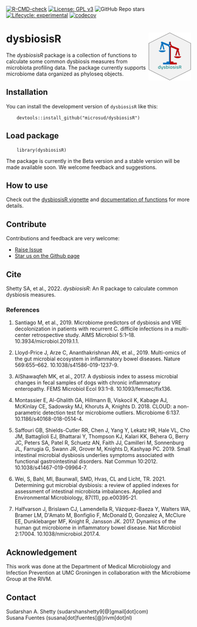 

<!-- badges: start -->  
[![R-CMD-check](https://github.com/microsud/dysbiosisR/actions/workflows/R-CMD-check.yaml/badge.svg)](https://github.com/microsud/dysbiosisR/actions/workflows/R-CMD-check.yaml) [![License: GPL v3](https://img.shields.io/badge/License-GPLv3-blue.svg)](https://github.com/microsud/dysbiosisR/blob/master/LICENSE.md) ![GitHub Repo stars](https://img.shields.io/github/stars/microsud/dysbiosisR?style=social) [![Lifecycle: experimental](https://img.shields.io/badge/lifecycle-experimental-orange)](https://lifecycle.r-lib.org/articles/stages.html#experimental) 
[![codecov](https://codecov.io/gh/microsud/dysbiosisR/branch/master/graph/badge.svg?token=0571R9WAHC)](https://codecov.io/gh/microsud/dysbiosisR) 
<!-- badges: end -->

# dysbiosisR <img src="man/figures/logo.png" align="right" height="130"/>

The *dysbiosisR* package is a collection of functions to calculate some common 
dysbiosis measures from microbiota profiling data. The package currently supports 
microbiome data organized as phyloseq objects.  


## Installation

You can install the development version of `dysbiosisR` like this:
```
    devtools::install_github("microsud/dysbiosisR")
``` 

## Load package  
``` 
    library(dysbiosisR)
``` 
The package is currently in the Beta version and a stable version will be made 
available soon. We welcome feedback and suggestions.

## How to use   

Check out the 
[dysbiosisR vignette](https://microsud.github.io/dysbiosisR/articles/Introduction.html) and 
[documentation of functions](https://microsud.github.io/dysbiosisR/reference/index.html) for more 
details.    

## Contribute

Contributions and feedback are very welcome:  

-   [Raise Issue](https://github.com/microsud/dysbiosisR/issues)
-   [Star us on the Github page](https://github.com/microsud/dysbiosisR)

## Cite

Shetty SA, et al., 2022. *dysbiosisR*: An R package to calculate common dysbiosis measures.

### References

1.  Santiago M, et al., 2019. Microbiome predictors of dysbiosis and VRE decolonization in patients with recurrent C. difficile infections in a multi-center retrospective study. AIMS Microbiol 5:1–18. 10.3934/microbiol.2019.1.1.

2.  Lloyd-Price J, Arze C, Ananthakrishnan AN, et al., 2019. Multi-omics of the gut microbial ecosystem in inflammatory bowel diseases. Nature 569:655–662. 10.1038/s41586-019-1237-9.

3.  AlShawaqfeh MK, et al., 2017. A dysbiosis index to assess microbial changes in fecal samples of dogs with chronic inflammatory enteropathy. FEMS Microbiol Ecol 93:1–8. 10.1093/femsec/fix136.

4.  Montassier E, Al-Ghalith GA, Hillmann B, Viskocil K, Kabage AJ, McKinlay CE, Sadowsky MJ, Khoruts A, Knights D. 2018. CLOUD: a non-parametric detection test for microbiome outliers. Microbiome 6:137. 10.1186/s40168-018-0514-4.

5.  Saffouri GB, Shields-Cutler RR, Chen J, Yang Y, Lekatz HR, Hale VL, Cho JM, Battaglioli EJ, Bhattarai Y, Thompson KJ, Kalari KK, Behera G, Berry JC, Peters SA, Patel R, Schuetz AN, Faith JJ, Camilleri M, Sonnenburg JL, Farrugia G, Swann JR, Grover M, Knights D, Kashyap PC. 2019. Small intestinal microbial dysbiosis underlies symptoms associated with functional gastrointestinal disorders. Nat Commun 10:2012. 10.1038/s41467-019-09964-7.

6.  Wei, S, Bahl, MI, Baunwall, SMD, Hvas, CL and Licht, TR. 2021. Determining gut microbial dysbiosis: a review of applied indexes for assessment of intestinal microbiota imbalances. Applied and Environmental Microbiology, 87(11), pp.e00395-21.

7.  Halfvarson J, Brislawn CJ, Lamendella R, Vázquez-Baeza Y, Walters WA, Bramer LM, D'Amato M, Bonfiglio F, McDonald D, Gonzalez A, McClure EE, Dunklebarger MF, Knight R, Jansson JK. 2017. Dynamics of the human gut microbiome in inflammatory bowel disease. Nat Microbiol 2:17004. 10.1038/nmicrobiol.2017.4.

## Acknowledgement

This work was done at the Department of Medical Microbiology and Infection Prevention at UMC Groningen in collaboration with the Microbiome Group at the RIVM.

## Contact

Sudarshan A. Shetty (sudarshanshetty9[\@]gmail[dot]com)  
Susana Fuentes (susana[dot]fuentes[\@]rivm[dot]nl)
